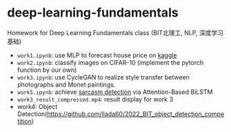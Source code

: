 # deep-learning-fundamentals
Homework for Deep Learning Fundamentals class (BIT北理工, NLP, 深度学习基础)
- `work1.ipynb`: use MLP to forecast house price on [kaggle](https://www.kaggle.com/c/house-prices-advanced-regression-techniques)
- `work2.ipynb`: classify images on CIFAR-10 (implement the pytorch function by our own)
- `work3.ipynb`: use CycleGAN to realize style transfer between photographs and Monet paintings.
- `work5.ipynb`: achieve [sarcasm detection](https://www.kaggle.com/datasets/rmisra/news-headlines-dataset-for-sarcasm-detection) via Attention-Based BiLSTM
- `work3_result_compressed.mp4`: result display for work 3
- work4: Object Detection(https://github.com/llada60/2022_BIT_object_detection_competition)
